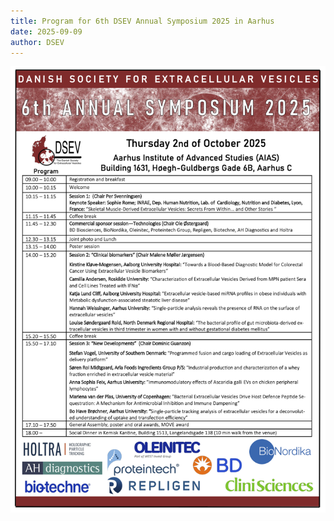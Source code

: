 ```yaml
---
title: Program for 6th DSEV Annual Symposium 2025 in Aarhus
date: 2025-09-09
author: DSEV
---
```

![](/images/news/program-2025.png)
